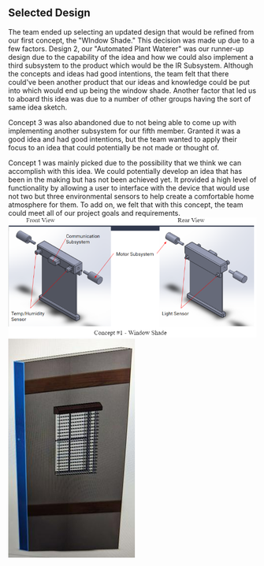 **Selected Design**
-
The team ended up selecting an updated design that would be refined from our first concept, the "WIndow Shade." This decision was made up due to a few factors. Design 2, our "Automated Plant Waterer" was our runner-up design due to the capability of the idea and how we could also implement a third subsystem to the product which would be the IR Subsystem. Although the concepts and ideas had good intentions, the team felt that there could've been another product that our ideas and knowledge could be put into which would end up being the window shade. Another factor that led us to aboard this idea was due to a number of other groups having the sort of same idea sketch. 

Concept 3 was also abandoned due to not being able to come up with implementing another subsystem for our fifth member. Granted it was a good idea and had good intentions, but the team wanted to apply their focus to an idea that could potentially be not made or thought of. 

Concept 1 was mainly picked due to the possibility that we think we can accomplish with this idea. We could potentially develop an idea that has been in the making but has not been achieved yet. It provided a high level of functionality by allowing a user to interface with the device that would use not two but three environmental sensors to help create a comfortable home atmosphere for them. To add on, we felt that with this concept, the team could meet all of our project goals and requirements. 
![](vertopal_53e86d8e1b304e0fba1b8ab00a47e725/media/concept1.png)
![](vertopal_53e86d8e1b304e0fba1b8ab00a47e725/media/selected_design.png)
